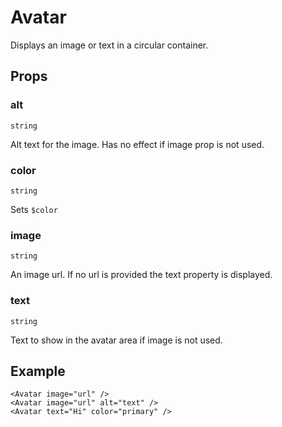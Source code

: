 # Avatar

Displays an image or text in a circular container.

## Props

### alt
`string`

Alt text for the image. Has no effect if image prop is not used.

### color
`string`

Sets `$color`

### image
`string`

An image url. If no url is provided the text property is displayed.

### text
`string`

Text to show in the avatar area if image is not used.

## Example
```svelte
<Avatar image="url" />
<Avatar image="url" alt="text" />
<Avatar text="Hi" color="primary" />
```
